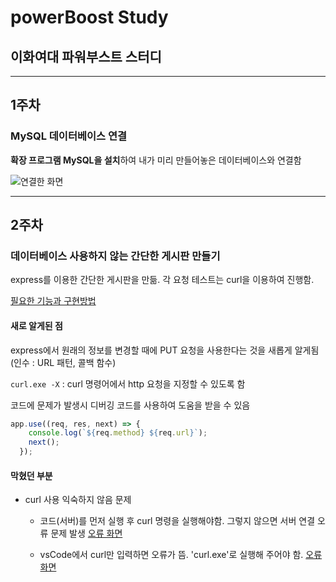 # powerBoost Study
## 이화여대 파워부스트 스터디

**********

## 1주차
### MySQL 데이터베이스 연결

**확장 프로그램 MySQL을 설치**하여 내가 미리 만들어놓은 데이터베이스와 연결함

![연결한 화면](경로)


**********

## 2주차
### 데이터베이스 사용하지 않는 간단한 게시판 만들기

express를 이용한 간단한 게시판을 만듦. 각 요청 테스트는 curl을 이용하여 진행함.

[필요한 기능과 구현방법](주소)

#### 새로 알게된 점
express에서 원래의 정보를 변경할 때에 PUT 요청을 사용한다는 것을 새롭게 알게됨
(인수 : URL 패턴, 콜백 함수)

`curl.exe -X` : curl 명령어에서 http 요청을 지정할 수 있도록 함

코드에 문제가 발생시 디버깅 코드를 사용하여 도움을 받을 수 있음
```javascript
app.use((req, res, next) => {
    console.log(`${req.method} ${req.url}`);
    next();
  });
``` 
#### 막혔던 부분
- curl 사용 익숙하지 않음 문제
    - 코드(서버)를 먼저 실행 후 curl 명령을 실행해야함. 그렇지 않으면 서버 연결 오류 문제 발생
    [오류 화면](주소)

    - vsCode에서 curl만 입력하면 오류가 뜸. 'curl.exe'로 실행해 주어야 함.
    [오류 화면](주소)
